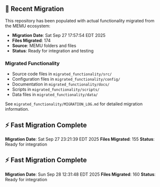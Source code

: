 
## 🔄 Recent Migration

This repository has been populated with actual functionality migrated from the MEMU ecosystem:

- **Migration Date**: Sat Sep 27 17:57:54 EDT 2025
- **Files Migrated**:      174
- **Source**: MEMU folders and files
- **Status**: Ready for integration and testing

### Migrated Functionality
- Source code files in `migrated_functionality/src/`
- Configuration files in `migrated_functionality/config/`
- Documentation in `migrated_functionality/docs/`
- Scripts in `migrated_functionality/scripts/`
- Data files in `migrated_functionality/data/`

See `migrated_functionality/MIGRATION_LOG.md` for detailed migration information.


## ⚡ Fast Migration Complete

**Migration Date**: Sat Sep 27 23:21:39 EDT 2025
**Files Migrated**:      155
**Status**: Ready for integration


## ⚡ Fast Migration Complete

**Migration Date**: Sun Sep 28 12:31:48 EDT 2025
**Files Migrated**:      160
**Status**: Ready for integration


